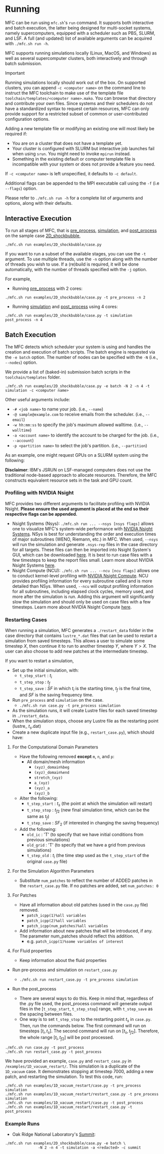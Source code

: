 # Running

MFC can be run using `mfc.sh`'s `run` command.
It supports both interactive and batch execution, the latter being designed for multi-socket systems, namely supercomputers, equipped with a scheduler such as PBS, SLURM, and LSF.
A full (and updated) list of available arguments can be acquired with `./mfc.sh run -h`.

MFC supports running simulations locally (Linux, MacOS, and Windows) as well as
several supercomputer clusters, both interactively and through batch submission.

> [!IMPORTANT]
> Running simulations locally should work out of the box. On supported clusters,
> you can append `-c <computer name>` on the command line to instruct the MFC toolchain
> to make use of the template file `toolchain/templates/<computer name>.mako`. You can
> browse that directory and contribute your own files. Since systems and their schedulers
> do not have a standardized syntax to request certain resources, MFC can only provide
> support for a restricted subset of common or user-contributed configuration options.
>
> Adding a new template file or modifying an existing one will most likely be required if:
> - You are on a cluster that does not have a template yet.
> - Your cluster is configured with SLURM but interactive job launches fail when
>   using `srun`. You might need to invoke `mpirun` instead.
> - Something in the existing default or computer template file is incompatible with
>   your system or does not provide a feature you need.
>
> If `-c <computer name>` is left unspecified, it defaults to `-c default`.

Additional flags can be appended to the MPI executable call using the `-f` (i.e `--flags`) option.

Please refer to `./mfc.sh run -h` for a complete list of arguments and options, along with their defaults.

## Interactive Execution

To run all stages of MFC, that is [pre_process](https://github.com/MFlowCode/MFC/tree/master/src/pre_process/), [simulation](https://github.com/MFlowCode/MFC/tree/master/src/simulation/), and [post_process](https://github.com/MFlowCode/MFC/tree/master/src/post_process/) on the sample case [2D_shockbubble](https://github.com/MFlowCode/MFC/tree/master/examples/2D_shockbubble/),

```console
./mfc.sh run examples/2D_shockbubble/case.py
```

If you want to run a subset of the available stages, you can use the `-t` argument.
To use multiple threads, use the `-n` option along with the number of threads you wish to use.
If a (re)build is required, it will be done automatically, with the number of threads
specified with the `-j` option.

For example,

- Running [pre_process](https://github.com/MFlowCode/MFC/tree/master/src/pre_process/) with 2 cores:

```console
./mfc.sh run examples/2D_shockbubble/case.py -t pre_process -n 2
```

- Running [simulation](https://github.com/MFlowCode/MFC/tree/master/src/simulation/) and [post_process](https://github.com/MFlowCode/MFC/tree/master/src/post_process/)
using 4 cores:

```console
./mfc.sh run examples/2D_shockbubble/case.py -t simulation post_process -n 4
```

## Batch Execution

The MFC detects which scheduler your system is using and handles the creation and execution of batch scripts.
The batch engine is requested via the `-e batch` option.
The number of nodes can be specified with the `-N` (i.e., `--nodes`) option.

We provide a list of (baked-in) submission batch scripts in the `toolchain/templates` folder.

```console
./mfc.sh run examples/2D_shockbubble/case.py -e batch -N 2 -n 4 -t simulation -c <computer name>
```

Other useful arguments include:

- `-# <job name>` to name your job. (i.e., `--name`)
- `-@ sample@example.com` to receive emails from the scheduler. (i.e., `--email`)
- `-w hh:mm:ss` to specify the job's maximum allowed walltime. (i.e., `--walltime`)
- `-a <account name>` to identify the account to be charged for the job. (i.e., `--account`)
- `-p <partition name>` to select the job's partition. (i.e., `--partition`)

As an example, one might request GPUs on a SLURM system using the following:

**Disclaimer**: IBM's JSRUN on LSF-managed computers does not use the traditional node-based approach to
allocate resources. Therefore, the MFC constructs equivalent resource sets in the task and GPU count.

### Profiling with NVIDIA Nsight

MFC provides two different arguments to facilitate profiling with NVIDIA Nsight.
**Please ensure the used argument is placed at the end so their respective flags can be appended.**
- Nsight Systems (Nsys): `./mfc.sh run ... --nsys [nsys flags]` allows one to visualize MFC's system-wide performance with [NVIDIA Nsight Systems](https://developer.nvidia.com/nsight-systems).
NSys is best for understanding the order and execution times of major subroutines (WENO, Riemann, etc.) in MFC.
When used, `--nsys` will run the simulation and generate `.nsys-rep` files in the case directory for all targets.
These files can then be imported into Nsight System's GUI, which can be downloaded [here](https://developer.nvidia.com/nsight-systems/get-started#latest-Platforms). It is best to run case files with a few timesteps to keep the report files small. Learn more about NVIDIA Nsight Systems [here](https://docs.nvidia.com/nsight-systems/UserGuide/index.html).
- Nsight Compute (NCU): `./mfc.sh run ... --ncu [ncu flags]` allows one to conduct kernel-level profiling with [NVIDIA Nsight Compute](https://developer.nvidia.com/nsight-compute).
NCU provides profiling information for every subroutine called and is more detailed than NSys.
When used, `--ncu` will output profiling information for all subroutines, including elapsed clock cycles, memory used, and more after the simulation is run.
Adding this argument will significantly slow the simulation and should only be used on case files with a few timesteps.
Learn more about NVIDIA Nsight Compute [here](https://docs.nvidia.com/nsight-compute/NsightCompute/index.html).

### Restarting Cases

When running a simulation, MFC generates a `./restart_data` folder in the case directory that contains `lustre_*.dat` files that can be used to restart a simulation from saved timesteps.
This allows a user to simulate some timestep $X$, then continue it to run to another timestep $Y$, where $Y > X$.
The user can also choose to add new patches at the intermediate timestep.

If you want to restart a simulation, 

- Set up the initial simulation, with:
    - `t_step_start` : $t_i$
    - `t_step_stop`  : $t_f$
    - `t_step_save`  : $SF$
in which $t_i$ is the starting time, $t_f$ is the final time, and $SF$ is the saving frequency time.
- Run `pre_process` and `simulation` on the case.
    - `./mfc.sh run case.py -t pre_process simulation `
- As the simulation runs, it will create Lustre files for each saved timestep in `./restart_data`.
- When the simulation stops, choose any Lustre file as the restarting point (lustre_ $t_s$.dat)
- Create a new duplicate input file (e.g., `restart_case.py`), which should have:

1. For the Computational Domain Parameters 
    - Have the following removed __except__ `m`, `n`, and `p`:
		- All domain/mesh information
			- `(xyz)_domain%beg`
			- `(xyz)_domain%end`
			- `stretch_(xyz)`
			- `a_(xyz)`
			- `(xyz)_a`
			- `(xyz)_b`
	- Alter the following:
		- `t_step_start` : $t_s$ (the point at which the simulation will restart)
		- `t_step_stop`  : $t_{f2}$ (new final simulation time, which can be the same as $t_f$)
		- `t_step_save`  : ${SF}_2$ (if interested in changing the saving frequency)
	- Add the following:
		- `old_ic` : 'T' (to specify that we have initial conditions from previous simulations)
		- `old_grid` : 'T' (to specify that we have a grid from previous simulations)
		- `t_step_old` : $t_i$ (the time step used as the `t_step_start` of the original `case.py` file)
2. For the Simulation Algorithm Parameters
	- Substitute `num_patches` to reflect the number of ADDED patches in the `restart_case.py` file. If no patches are added, set `num_patches: 0`

3. For Patches
	- Have all information about old patches (used in the `case.py` file) removed.
		- `patch_icpp(1)%all variables`
		- `patch_icpp(2)%all variables`
		- `patch_icpp(num_patches)%all variables`
	- Add information about new patches that will be introduced, if any. The parameter num_patches should reflect this addition.
		- e.g. `patch_icpp(1)%some variables of interest`	

4. For Fluid properties	
	- Keep information about the fluid properties

- Run pre-process and simulation on `restart_case.py`
    - `./mfc.sh run restart_case.py -t pre_process simulation `
	
- Run the post_process
	- There are several ways to do this. Keep in mind that, regardless of the .py file used, the post_process command will generate output files in the [`t_step_start`, `t_step_stop`] range, with `t_step_save` as the spacing between files.
	- One way is to set `t_step_stop` to the restarting point $t_s$ in `case.py`. Then, run the commands below. The first command will run on timesteps $[t_i, t_s]$. The second command will run on $[t_s, t_{f2}]$. Therefore, the whole range $[t_i, t_{f2}]$ will be post processed.

```console
./mfc.sh run case.py -t post_process
./mfc.sh run restart_case.py -t post_process
```	

We have provided an example, `case.py` and `restart_case.py` in `/examples/1D_vacuum_restart/`. This simulation is a duplicate of the `1D_vacuum` case. It demonstrates stopping at timestep 7000, adding a new patch, and restarting the simulation. To test this code, run:

```console
./mfc.sh run examples/1D_vacuum_restart/case.py -t pre_process simulation
./mfc.sh run examples/1D_vacuum_restart/restart_case.py -t pre_process simulation
./mfc.sh run examples/1D_vacuum_restart/case.py -t post_process
./mfc.sh run examples/1D_vacuum_restart/restart_case.py -t post_process
```

### Example Runs

- Oak Ridge National Laboratory's [Summit](https://www.olcf.ornl.gov/summit/):

```console
./mfc.sh run examples/2D_shockbubble/case.py -e batch \
               -N 2 -n 4 -t simulation -a <redacted> -c summit
```
